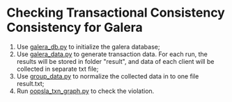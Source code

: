 # Checking Transactional Consistency Consistency for Galera
1. Use [galera_db.py](./galera_db.py) to initialize the galera database;
2. Use [galera_data.py](./galera_data.py) to generate transaction data. For each run, the results will be stored in folder "result", and data of each client will be collected in separate txt file;
3. Use [group_data.py](./group_data.py) to normalize the collected data in to one file result.txt;
4. Run [oopsla_txn_graph.py](./oopsla_txn_graph.py) to check the violation.
